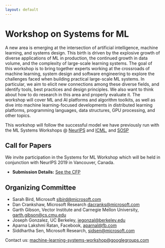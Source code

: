 ```yaml
---
layout: default
---
```


# Workshop on Systems for ML

A new area is emerging at the intersection of artificial intelligence, machine learning, and systems design. This birth is driven by the explosive growth of diverse applications of ML in production, the continued growth in data volume, and the complexity of large-scale learning systems. The goal of this workshop is to bring together experts working at the crossroads of machine learning, system design and software engineering to explore the challenges faced when building practical large-scale ML systems. In particular, we aim to elicit new connections among these diverse fields, and identify tools, best practices and design principles. We also want to think about how to do research in this area and properly evaluate it. The workshop will cover ML and AI platforms and algorithm toolkits, as well as dive into machine learning-focused developments in distributed learning platforms, programming languages, data structures, GPU processing, and other topics.

This workshop will follow the successful model we have previously run with the ML Systems Workshops @ [NeurIPS](http://learningsys.org/nips18/) and [ICML](https://sites.google.com/site/mlsys2016/), and [SOSP](http://learningsys.org/sosp17/)

## Call for Papers

We invite participation in the Systems for ML Workshop which will be held in conjunction with NeurIPS 2019 in Vancouver, Canada.

<!-- * **Submission Deadline:** October 19, 2018 11.59pm PST
* **Author Notification Deadline:** ~~November 9, 2018~~ November 12, 2018 -->
* **Submission Details:** [See the CFP](/neurips19/cfp.html)


## Organizing Committee
+ Sarah Bird, Microsoft <slbird@microsoft.com>
+ Dan Crankshaw, Microsoft Research <dacranks@microsoft.com>
+ Garth Gibson, Vector Institute and Carnegie Mellon University, <garth.gibson@cs.cmu.edu>
+ Joseph Gonzalez, UC Berkeley, <jegonzal@berkeley.edu>
+ Aparna Lakshmi Ratan, Facebook, <aparnal@fb.com>
+ Siddhartha Sen, Microsoft Research, <sidsen@microsoft.com>

Contact us: <machine-learning-systems-workshop@googlegroups.com>
